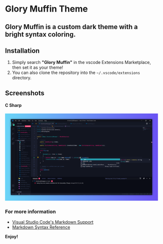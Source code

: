 # Glory Muffin Theme
Glory Muffin is a custom dark theme with a bright syntax coloring.
---
## Installation
1. Simply search **"Glory Muffin"** in the vscode Extensions Marketplace, then set it as your theme!
2. You can also clone the repository into the `~/.vscode/extensions` directory.

## Screenshots
#### C Sharp
<img src="/screenshots/Csharp.png" alt="Glory Muffin with C#" />

### For more information
* [Visual Studio Code's Markdown Support](http://code.visualstudio.com/docs/languages/markdown)
* [Markdown Syntax Reference](https://help.github.com/articles/markdown-basics/)

**Enjoy!**

